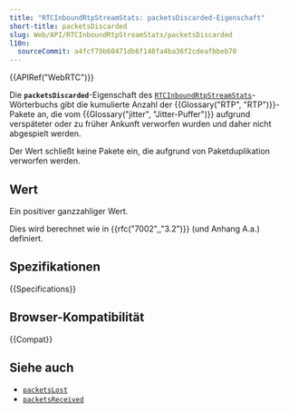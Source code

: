 ```yaml
---
title: "RTCInboundRtpStreamStats: packetsDiscarded-Eigenschaft"
short-title: packetsDiscarded
slug: Web/API/RTCInboundRtpStreamStats/packetsDiscarded
l10n:
  sourceCommit: a4fcf79b60471db6f148fa4ba36f2cdeafbbeb70
---
```


{{APIRef("WebRTC")}}

Die **`packetsDiscarded`**-Eigenschaft des [`RTCInboundRtpStreamStats`](/de/docs/Web/API/RTCInboundRtpStreamStats)-Wörterbuchs gibt die kumulierte Anzahl der {{Glossary("RTP", "RTP")}}-Pakete an, die vom {{Glossary("jitter", "Jitter-Puffer")}} aufgrund verspäteter oder zu früher Ankunft verworfen wurden und daher nicht abgespielt werden.

Der Wert schließt keine Pakete ein, die aufgrund von Paketduplikation verworfen werden.

## Wert

Ein positiver ganzzahliger Wert.

Dies wird berechnet wie in {{rfc("7002",,"3.2")}} (und Anhang A.a.) definiert.

## Spezifikationen

{{Specifications}}

## Browser-Kompatibilität

{{Compat}}

## Siehe auch

- [`packetsLost`](/de/docs/Web/API/RTCRemoteInboundRtpStreamStats/packetsLost)
- [`packetsReceived`](/de/docs/Web/API/RTCRemoteInboundRtpStreamStats/packetsReceived)
